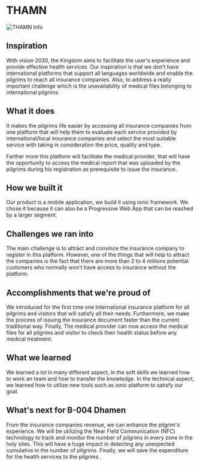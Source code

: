 # THAMN


![THAMN Info](https://i.ibb.co/yqZqZpF/FEE6-FACF-7-A19-4-E79-BBCD-9-EEC7-F4446-D5.png)

## Inspiration

With vision 2030, the Kingdom aims to facilitate the user's experience and provide effective health services. Our inspiration is that we don’t have international platforms that support all languages worldwide and enable the pilgrims to reach all insurance companies. Also, to address a really important challenge which is the unavailability of medical files belonging to international pilgrims. 

## What it does

It makes the pilgrims life easier by accessing all insurance companies from one platform that will help them to evaluate each service provided by international/local insurance companies and select the most suitable service with taking in consideration the price, quality and type.

Farther more this platform will facilitate the medical provider, that will have the opportunity to access the medical report that was uploaded by the pilgrims during his registration as prerequisite to issue the insurance.


## How we built it

Our product is a mobile application, we build it using ionic framework. We chose it because it can also be a Progressive Web App that can be reached by a larger segment.


## Challenges we ran into

The main challenge is to attract and convince the insurance company to register in this platform. However, one of the things that will help to attract the companies is the fact that there are more than 2 to 4 millions potential customers who normally won't have access to insurance without the platform. 



## Accomplishments that we're proud of

We introduced for the first time one International insurance platform for all pilgrims and visitors that will satisfy all their needs.  Furthermore, we make the process of issuing the insurance document faster than the current traditional way.  Finally, The medical provider can now access the medical files for all pilgrims and visitor to check their health status before any medical treatment. 

## What we learned

We learned a lot in many different aspect, in the soft skills we learned how to work an team and how to transfer the knowledge. In the technical aspect, we learned how to utilize new tools such as ionic platform to satisfy our goal.


## What's next for B-004 Dhamen

From the insurance companies revenue, we can enhance the pilgrim's experience. We will be utilizing the Near Field Communication (NFC) technology to track and monitor the number of pilgrims in every zone in the holy sites. This will have a huge impact in detecting any unexpected cumulative in the number of pilgrims. Finally, we will save the expenditure for the health services to the pilgrims .

